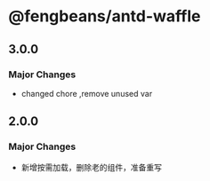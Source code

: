 # @fengbeans/antd-waffle

## 3.0.0

### Major Changes

- changed chore ,remove unused var

## 2.0.0

### Major Changes

- 新增按需加载，删除老的组件，准备重写
